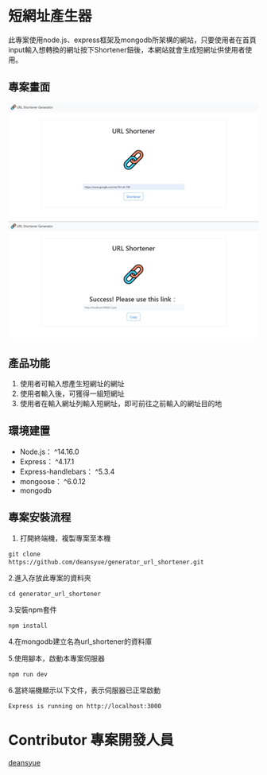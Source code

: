 # 短網址產生器
此專案使用node.js、express框架及mongodb所架構的網站，只要使用者在首頁input輸入想轉換的網址按下Shortener鈕後，本網站就會生成短網址供使用者使用。

## 專案畫面
![img](/public/img/index_page.jpg)
![img](/public/img/result_page.jpg)

## 產品功能
1. 使用者可輸入想產生短網址的網址
2. 使用者輸入後，可獲得一組短網址
3. 使用者在輸入網址列輸入短網址，即可前往之前輸入的網址目的地

## 環境建置
* Node.js： ^14.16.0
* Express： ^4.17.1
* Express-handlebars： ^5.3.4
* mongoose： ^6.0.12
* mongodb

## 專案安裝流程
1. 打開終端機，複製專案至本機
```
git clone 
https://github.com/deansyue/generator_url_shortener.git
```

2.進入存放此專案的資料夾
```
cd generator_url_shortener
```

3.安裝npm套件
```
npm install
```

4.在mongodb建立名為url_shortener的資料庫

5.使用腳本，啟動本專案伺服器
```
npm run dev
```

6.當終端機顯示以下文件，表示伺服器已正常啟動
```
Express is running on http://localhost:3000
```
# Contributor 專案開發人員
[deansyue](https://github.com/deansyue)